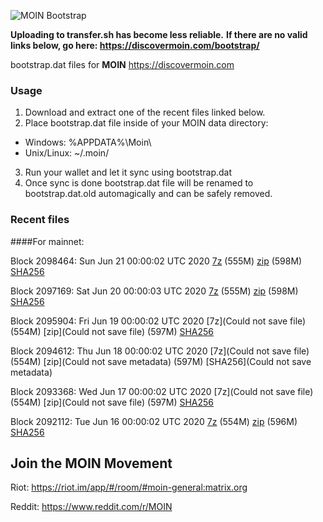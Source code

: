 ![MOIN Bootstrap](https://i.imgur.com/KjM1jMp.jpg)

**Uploading to transfer.sh has become less reliable.**
**If there are no valid links below, go here: https://discovermoin.com/bootstrap/**

bootstrap.dat files for **MOIN** https://discovermoin.com

### Usage

1. Download and extract one of the recent files linked below.
2. Place bootstrap.dat file inside of your MOIN data directory:
 - Windows: %APPDATA%\Moin\
 - Unix/Linux: ~/.moin/
3. Run your wallet and let it sync using bootstrap.dat
4. Once sync is done bootstrap.dat file will be renamed to bootstrap.dat.old automagically and can be safely removed.


### Recent files

####For mainnet:

Block 2098464: Sun Jun 21 00:00:02 UTC 2020 [7z](https://transfer.sh/15HyoS/bootstrap.dat.20200621.7z) (555M) [zip](https://transfer.sh/CbTqs/bootstrap.dat.20200621.zip) (598M) [SHA256](https://transfer.sh/Q72e5/sha256.txt)

Block 2097169: Sat Jun 20 00:00:03 UTC 2020 [7z]() (555M) [zip](https://transfer.sh/zel1d/bootstrap.dat.20200620.zip) (598M) [SHA256](https://transfer.sh/blUiv/sha256.txt)

Block 2095904: Fri Jun 19 00:00:02 UTC 2020 [7z](Could not save file) (554M) [zip](Could not save file) (597M) [SHA256](https://transfer.sh/mW8Pz/sha256.txt)

Block 2094612: Thu Jun 18 00:00:02 UTC 2020 [7z](Could not save file) (554M) [zip](Could not save metadata) (597M) [SHA256](Could not save metadata)

Block 2093368: Wed Jun 17 00:00:02 UTC 2020 [7z](Could not save file) (554M) [zip](Could not save file) (597M) [SHA256](https://transfer.sh/98KcD/sha256.txt)

Block 2092112: Tue Jun 16 00:00:02 UTC 2020 [7z](https://transfer.sh/Pdmf5/bootstrap.dat.20200616.7z) (554M) [zip](https://transfer.sh/bcKwY/bootstrap.dat.20200616.zip) (596M) [SHA256](https://transfer.sh/1oKHp/sha256.txt)

## Join the MOIN Movement

Riot: https://riot.im/app/#/room/#moin-general:matrix.org

Reddit: https://www.reddit.com/r/MOIN
